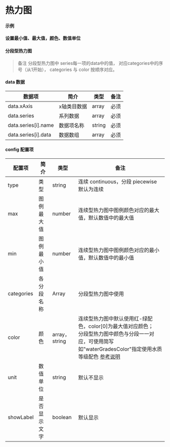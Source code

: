 # 热力图

#### 示例
<vuep template="#simple"></vuep>

<script v-pre type="text/x-template" id="simple">
<template>
    <e-heatmap 
        :data="data" 
        style="width: 500px; height: 600px;"
    ></e-heatmap>
</template>

<script>
  export default {
    data () {
      return {
        data: {
           xAxis: ['2015年', '2016年', '2017年', '2018年', '2019年'],
           series: [
               { name: '广州市', data: [100, 120, 140, 200, 300] },
               { name: '广州市', data: [100, 130, 140, 200, 300] },
               { name: '广州市', data: [400, 120, 140, 200, 300] },
               { name: '广州市', data: [100, 120, 140, 200, 300] },
               { name: '广州市', data: [200, 120, 140, 200, 300] },
               { name: '广州市', data: [100, 120, 140, 200, 300] },
               { name: '广州市', data: [100, 120, 140, 200, 300] },
               { name: '广州市', data: [100, 120, 140, 200, 300] },
               { name: '广州市', data: [100, 125, 140, 200, 300] },
               { name: '广州市', data: [100, 120, 140, 200, 300] },
               { name: '广州市', data: [100, 120, 120, 200, 300] }
           ]
        }
      }
    }
  }
</script>
</script>

#### 设置最小值、最大值，颜色、数值单位
<vuep template="#simple_1"></vuep>

<script v-pre type="text/x-template" id="simple_1">
<template>
    <e-heatmap 
        :data="data" 
        :config="{
            min: 0,
            max: 300,
            color: ['#f00', '#fff'],
            unit: 'mg/m³'
        }"
        style="width: 500px; height: 600px;"
    ></e-heatmap>
</template>

<script>
  export default {
    data () {
      return {
        data: {
           xAxis: ['2015年', '2016年', '2017年', '2018年', '2019年'],
           series: [
               { name: '广州市', data: [100, 120, 140, 200, 300] },
               { name: '广州市', data: [100, 30, 140, 200, 300] },
               { name: '广州市', data: [400, 120, 140, 200, 300] },
               { name: '广州市', data: [100, 120, 140, 200, 300] },
               { name: '广州市', data: [0, 120, 140, 200, 300] },
               { name: '广州市', data: [100, 120, 140, 200, 300] },
               { name: '广州市', data: [100, 120, 140, 200, 300] },
               { name: '广州市', data: [100, 120, 140, 200, 300] },
               { name: '广州市', data: [100, 5, 140, 200, 300] },
               { name: '广州市', data: [100, 120, 140, 200, 300] },
               { name: '广州市', data: [100, 120, 0, 200, 300] }
           ]
        }
      }
    }
  }
</script>
</script>

#### 分段型热力图
> 备注 分段型热力图中 series每一项的data中的值， 对应categories中的序号（从1开始）， categories 与 color 按顺序对应。

<vuep template="#simple_2"></vuep>

<script v-pre type="text/x-template" id="simple_2">
<template>
    <e-heatmap 
        :data="data" 
        :config="{
           type: 'piecewise',
           categories: ['Ⅰ类', 'Ⅱ类', 'Ⅲ类', 'Ⅳ类', 'Ⅴ类', '劣Ⅴ类'],
           color: 'waterGradesColor'
        }"
        style="width: 500px; height: 600px;"
    ></e-heatmap>
</template>

<script>
  export default {
    data () {
      return {
        data: {
           xAxis: ['2015年', '2016年', '2017年', '2018年', '2019年'],
           series: [
               { name: '广州市', data: [1, 2, 3, 4, 5] },
               { name: '深圳市', data: [1, 2, 3, 4, 5] },
               { name: '东莞市', data: [1, 6, 3, 4, 5] },
               { name: '广州市', data: [1, 2, 3, 4, 5] },
               { name: '广州市', data: [3, 2, 3, 4, 5] },
               { name: '广州市', data: [3, 2, 3, 4, 5] },
               { name: '广州市', data: [1, 2, 3, 4, 5] },
               { name: '广州市', data: [1, 2, 3, 4, 5] },
               { name: '广州市', data: [1, 2, 3, 4, 5] },
               { name: '中山市', data: [6, 2, 3, 4, 5] }
           ]
        }
      }
    }
  }
</script>
</script>

#### data 数据

| 数据项 | 简介 | 类型 | 备注 |
| --- | --- | --- | --- |
| data.xAxis | x轴类目数据 | array | 必须 |
| data.series | 系列数据 | array | 必须 |
| data.series[i].name | 数据项名称 | string | 必须 |
| data.series[i].data | 数据数组 | array | 必须 |

#### config 配置项

| 配置项 | 简介 | 类型 | 备注 |
| --- | --- | --- | --- |
| type | 类型 | string | 连续 continuous，分段 piecewise 默认为连续 |
| max | 图例最大值 | number | 连续型热力图中图例颜色对应的最大值，默认数值中的最大值 |
| min | 图例最小值 | number | 连续型热力图中图例颜色对应的最小值，默认数值中的最小值 |
| categories | 各分段名称 | Array | 分段型热力图中使用
| color | 颜色 | array，string | 连续型热力图中默认使用红-绿配色，color[0]为最大值对应颜色；<br/>分段型热力图中颜色与分段一一对应，可使用简写如"waterGradesColor"指定使用水质等级配色 [参考说明](/color)|
| unit | 数值单位 | string | 默认不显示 |
| showLabel | 是否显示文字 | boolean | 默认显示 |

